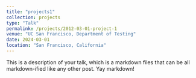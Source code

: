 ```yaml
---
title: "projects1"
collection: projects
type: "Talk"
permalink: /projects/2012-03-01-project-1
venue: "UC San Francisco, Department of Testing"
date: 2024-03-01
location: "San Francisco, California"
---
```


This is a description of your talk, which is a markdown files that can be all markdown-ified like any other post. Yay markdown!
